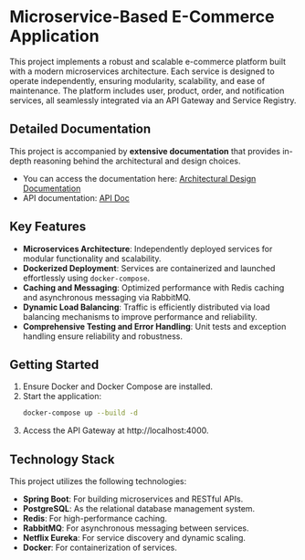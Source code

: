 # **Microservice-Based E-Commerce Application**

This project implements a robust and scalable e-commerce platform built with a modern microservices architecture. Each service is designed to operate independently, ensuring modularity, scalability, and ease of maintenance. The platform includes user, product, order, and notification services, all seamlessly integrated via an API Gateway and Service Registry.
## **Detailed Documentation**
This project is accompanied by **extensive documentation** that provides in-depth reasoning behind the architectural and design choices.
- You can access the documentation here: [Architectural Design Documentation](./Architectural_Documentation.pdf)
- API documentation: [API Doc](https://documenter.getpostman.com/view/30216129/2sAYQXpDfG)
## **Key Features**
- **Microservices Architecture**: Independently deployed services for modular functionality and scalability.
- **Dockerized Deployment**: Services are containerized and launched effortlessly using `docker-compose`.
- **Caching and Messaging**: Optimized performance with Redis caching and asynchronous messaging via RabbitMQ.
- **Dynamic Load Balancing**: Traffic is efficiently distributed via load balancing mechanisms to improve performance and reliability.
- **Comprehensive Testing and Error Handling**: Unit tests and exception handling ensure reliability and robustness.
## **Getting Started**
1. Ensure Docker and Docker Compose are installed.
2. Start the application:
   ```bash
   docker-compose up --build -d
3. Access the API Gateway at http://localhost:4000.
## **Technology Stack**
This project utilizes the following technologies:
- **Spring Boot**: For building microservices and RESTful APIs.
- **PostgreSQL**: As the relational database management system.
- **Redis**: For high-performance caching.
- **RabbitMQ**: For asynchronous messaging between services.
- **Netflix Eureka**: For service discovery and dynamic scaling.
- **Docker**: For containerization of services.